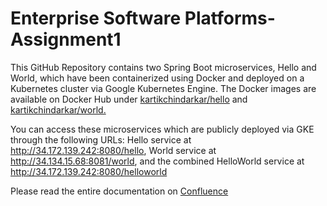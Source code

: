 # Enterprise Software Platforms-Assignment1
This GitHub Repository contains two Spring Boot microservices, Hello and World, which have been containerized using Docker and deployed on a Kubernetes cluster via Google Kubernetes Engine. The Docker images are available on Docker Hub under [kartikchindarkar/hello](https://hub.docker.com/repository/docker/kartikchindarkar/hello) and [kartikchindarkar/world.](https://hub.docker.com/repository/docker/kartikchindarkar/world)

You can access these microservices which are publicly deployed via GKE through the following URLs:
Hello service at http://34.172.139.242:8080/hello,
World service at http://34.134.15.68:8081/world,
and the combined HelloWorld service at http://34.172.139.242:8080/helloworld

Please read the entire documentation on [Confluence](https://karthikchindarkar.atlassian.net/wiki/external/ODJiZjFjYWRlNWNkNDEwZWJhODkzOGJkMjQ5MmZhNWY)
